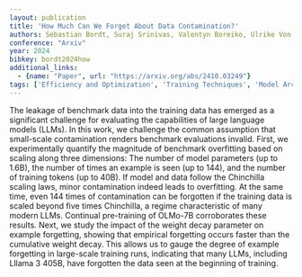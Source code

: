 ```yaml
---
layout: publication
title: 'How Much Can We Forget About Data Contamination?'
authors: Sebastian Bordt, Suraj Srinivas, Valentyn Boreiko, Ulrike Von Luxburg
conference: "Arxiv"
year: 2024
bibkey: bordt2024how
additional_links:
  - {name: "Paper", url: "https://arxiv.org/abs/2410.03249"}
tags: ['Efficiency and Optimization', 'Training Techniques', 'Model Architecture', 'Scaling Laws', 'Large-Scale Training', 'Pre-Training']
---
```

The leakage of benchmark data into the training data has emerged as a
significant challenge for evaluating the capabilities of large language models
(LLMs). In this work, we challenge the common assumption that small-scale
contamination renders benchmark evaluations invalid. First, we experimentally
quantify the magnitude of benchmark overfitting based on scaling along three
dimensions: The number of model parameters (up to 1.6B), the number of times an
example is seen (up to 144), and the number of training tokens (up to 40B). If
model and data follow the Chinchilla scaling laws, minor contamination indeed
leads to overfitting. At the same time, even 144 times of contamination can be
forgotten if the training data is scaled beyond five times Chinchilla, a regime
characteristic of many modern LLMs. Continual pre-training of OLMo-7B
corroborates these results. Next, we study the impact of the weight decay
parameter on example forgetting, showing that empirical forgetting occurs
faster than the cumulative weight decay. This allows us to gauge the degree of
example forgetting in large-scale training runs, indicating that many LLMs,
including Lllama 3 405B, have forgotten the data seen at the beginning of
training.
